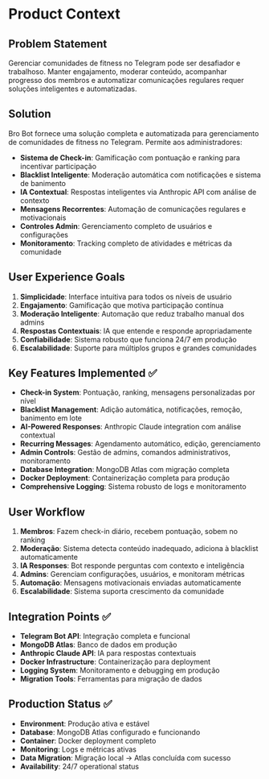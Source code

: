 # Product Context

## Problem Statement
Gerenciar comunidades de fitness no Telegram pode ser desafiador e trabalhoso. Manter engajamento, moderar conteúdo, acompanhar progresso dos membros e automatizar comunicações regulares requer soluções inteligentes e automatizadas.

## Solution
Bro Bot fornece uma solução completa e automatizada para gerenciamento de comunidades de fitness no Telegram. Permite aos administradores:
- **Sistema de Check-in**: Gamificação com pontuação e ranking para incentivar participação
- **Blacklist Inteligente**: Moderação automática com notificações e sistema de banimento
- **IA Contextual**: Respostas inteligentes via Anthropic API com análise de contexto
- **Mensagens Recorrentes**: Automação de comunicações regulares e motivacionais
- **Controles Admin**: Gerenciamento completo de usuários e configurações
- **Monitoramento**: Tracking completo de atividades e métricas da comunidade

## User Experience Goals
1. **Simplicidade**: Interface intuitiva para todos os níveis de usuário
2. **Engajamento**: Gamificação que motiva participação contínua
3. **Moderação Inteligente**: Automação que reduz trabalho manual dos admins
4. **Respostas Contextuais**: IA que entende e responde apropriadamente
5. **Confiabilidade**: Sistema robusto que funciona 24/7 em produção
6. **Escalabilidade**: Suporte para múltiplos grupos e grandes comunidades

## Key Features Implemented ✅
- **Check-in System**: Pontuação, ranking, mensagens personalizadas por nível
- **Blacklist Management**: Adição automática, notificações, remoção, banimento em lote
- **AI-Powered Responses**: Anthropic Claude integration com análise contextual
- **Recurring Messages**: Agendamento automático, edição, gerenciamento
- **Admin Controls**: Gestão de admins, comandos administrativos, monitoramento
- **Database Integration**: MongoDB Atlas com migração completa
- **Docker Deployment**: Containerização completa para produção
- **Comprehensive Logging**: Sistema robusto de logs e monitoramento

## User Workflow
1. **Membros**: Fazem check-in diário, recebem pontuação, sobem no ranking
2. **Moderação**: Sistema detecta conteúdo inadequado, adiciona à blacklist automaticamente
3. **IA Responses**: Bot responde perguntas com contexto e inteligência
4. **Admins**: Gerenciam configurações, usuários, e monitoram métricas
5. **Automação**: Mensagens motivacionais enviadas automaticamente
6. **Escalabilidade**: Sistema suporta crescimento da comunidade

## Integration Points ✅
- **Telegram Bot API**: Integração completa e funcional
- **MongoDB Atlas**: Banco de dados em produção
- **Anthropic Claude API**: IA para respostas contextuais
- **Docker Infrastructure**: Containerização para deployment
- **Logging System**: Monitoramento e debugging em produção
- **Migration Tools**: Ferramentas para migração de dados

## Production Status ✅
- **Environment**: Produção ativa e estável
- **Database**: MongoDB Atlas configurado e funcionando
- **Container**: Docker deployment completo
- **Monitoring**: Logs e métricas ativas
- **Data Migration**: Migração local → Atlas concluída com sucesso
- **Availability**: 24/7 operational status 